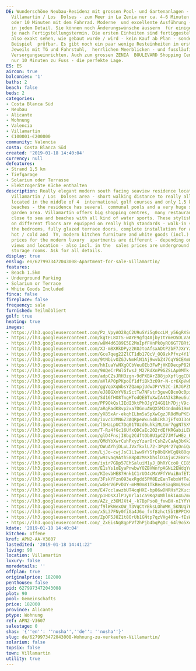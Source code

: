 ```yaml
---
DE: Wunderschöne Neubau-Residenz mit grossen Pool- und Gartenanlagen - gelegen in
  Villamartin / Los  Dolses - zum Meer in La Zenia nur ca. 4-6 Minuten per Auto -
  oder 10 Minuten mit dem Fahrrad. Moderne  und excellente Ausführung - top Qualitäten
  in jedem Detail. Sie können noch Änderungswünsche äussern  für einige Detailausführungen,
  je nach Fertigstellungstermin. Die ersten Einheiten sind fertiggestellt - Sie  können
  also exakt sehen, wie gebaut wurde / wird - kein Kauf ab Plan - sondern am konkreten
  Beispiel  prüfbar. Es gibt noch ein paar wenige Resteinheiten im ersten Wohnteil.
  Jeweils mit TG und Fahrstuhl,  herrlichen Meerblicken - und fussläufig zu allen
  Versorgungseinrichten. Auch zum grossen ZENIA  BOULEVARD Shopping Center sind es
  nur 10 Minuten zu Fuss - die perfekte Lage.
ES: ES
aircon: true
balconies: '1'
baths: 2
beach: false
beds: 2
categories:
- Costa Blanca Süd
- Neubau
- Alicante
- Wohnung
- Valencia
- Villamartin
- €100001-€200000
community: Valencia
costa: Costa Blanca Süd
created: '2019-01-18 14:40:04'
currency: null
defeatures:
- Strand 1,5 km
- Tiefgarage
- Solarium oder Terrasse
- Elektrogeräte Küche enthalten
description: Really elegant modern south facing seaview residence located in the famous
  Villamartin / Los  Dolses area - short walking distance to really all needed amenities,
  located in the middle of 4  international golf courses and only 1.5 kms to sea and
  beaches - the residence has several  communal pools and a very huge subtropical
  garden area. Villamartin offers big shopping centres,  many restaurants and is also
  close to sea and beaches with all kind of water sports. These stylish  apartments
  on different floors are equipped on really high standards - walk-in showers, wardrobes  in
  the bedrooms, fully glazed terrace doors, complete installation for air conditioning
  hot / cold and  TV, modern kitchen furniture and white goods (incl.) and more. The
  prices for the modern luxury  apartments are different - depending on size, bedrooms,
  views and location - also incl. in the  sales prices are underground garages and
  storage rooms. Ask for all details.
display: true
enslug: en/6279973472043008-Apartment-for-sale-Villamartin/
features:
- Beach 1.5km
- Underground Parking
- Solarium or Terrace
- White Goods Included
finca: false
fireplace: false
frequency: sale
furnished: Teilmöbliert
golf: true
heating: true
images:
- https://lh3.googleusercontent.com/Pz_VpyAO28gC2U9uSYi5g0ccLM_y56gRXSucibRkl129ZHJ2rLfduywCNIX3omos6PVWJSvs_pJXTBFsUmk=w640-rj-e30-l100
- https://lh3.googleusercontent.com/kgtEL8XTS-wAYE9gfQ40jbyItYmeO5DLVaKaXq0fOobku1tNMTMnt7b9pquViN8bF8rS0oTSgkwLDvt-yU6Czw=w640-rj-e30-l100
- https://lh3.googleusercontent.com/w8W4d6I89E5E2MoIpfFHnPk0yRO6GT7BRt2UpewlEuOyF9uc-6j-VNv7O6wmB2Db4vPXwXvItQ3kpcrdwsA=w640-rj-e30-l100
- https://lh3.googleusercontent.com/XJ-m8XRkDPyz2KOJtoAfsxADtP2bF7JXrYzM6NDBgxqRgKMTldh3GubF6JzaSokoAH4Zrm-8hOv8IK51R_qL=w640-rj-e30-l100
- https://lh3.googleusercontent.com/Gce7qeg22ZlCT1db17QcV_OQ9zkPfvz4Y1l6HG9-1k0wwUQIlJR2iAOT_mGVyI1iIBF4pXK5JtufVowzXK-N=w640-rj-e30-l100
- https://lh3.googleusercontent.com/9tNbivOZGJvNmHlN1Aj9wvbZ47CqYGCEXmWjiSzstRQHl8yKcb1kfnRxvdjnaPB8tKKmo-bF-1qVhb7oMd7jAQ=w640-rj-e30-l100
- https://lh3.googleusercontent.com/hhIuaYwNXgOCbVeuOEb3FwPjHKDDecpP82KivqWijj8W_YiCBlNfJ6IPujV6jpp-vrV3jLt298RF0d2Bbk8=w640-rj-e30-l100
- https://lh3.googleusercontent.com/9AQeCrPWlGfwsJ_M27RdXnP9GZSLAp0MTk-Hk_IDU0o7EAa4njNl6CaP8NeRXQhXMLvOzNAIxDRcaEfcxIBc=w640-rj-e30-l100
- https://lh3.googleusercontent.com/adpCZsJRH3zgn-9dPXBArZ88jpXpflggCD8REs9TVmRjshDrowWUd3P2r6OoynvGJm79ejzDT8gjfB6hdKt4=w640-rj-e30-l100
- https://lh3.googleusercontent.com/aVlAP0pPKpoOf1dfiBk3zO9r-N-cr6XpVwbX5wqwLMPKdPlG6hJWlS95RlO8QwUsP_0o8zjR9qoyuSBWpaGfsQ=w640-rj-e30-l100
- https://lh3.googleusercontent.com/ggVqoXqWbsYZQanpjUdwJPrV92C-iRJGPZNrSF9ZZ0rEEnL5kIJtZEYlxI9FXAqz0rNmR_AVI_QCC1mrwMI=w640-rj-e30-l100
- https://lh3.googleusercontent.com/eJ8BGXmYV6zSctTw7NFstr3gewQBcoQc0pxs9cayCrlVvYqxt36QpQ3S9IsdpyqcSBGBCwobI7eDrBLRwHOBpQ=w640-rj-e30-l100
- https://lh3.googleusercontent.com/Sd16fHO8TngHTodQEBTuXwIA4A3k3Reu6u1BbPuBznrIPIkG2BxqNvU1m7kyevSiEm4LoT9d8MGLFO0dxKA=w640-rj-e30-l100
- https://lh3.googleusercontent.com/PF9OkQslIEdI3ktPhOJgY24GQ1h7DjjV9c-j_nAjLTGBBnT7CAdxwQYF6UcrUsYsulBRPgNxmD5_m8fTtmSw=w640-rj-e30-l100
- https://lh3.googleusercontent.com/aRgRadK8vp2xa7DGnuAWQX5M34ndmd619mHBFdVdVgwCDIHHjNWkKSXYUKL_ejiLEEihUh8I9UHA-w2-sm6ONw=w640-rj-e30-l100
- https://lh3.googleusercontent.com/yX85xAr-ekqhILbm5aSpXwCgzJR8dMuPKEcl8HsUvzdfzFUqFuZVcAcXBDeNVimFtnDLg-ahU7r4Lz2ZbkmY=w640-rj-e30-l100
- https://lh3.googleusercontent.com/ixvc12MN6Z3AQRpeWxuS4hIRhJjEfsOI3oH4DvL8t8TLF5CkuuRJ0UbfYmBGJvR3OcVeSuiU-P1g3JJ45psRGg=w640-rj-e30-l100
- https://lh3.googleusercontent.com/lSHaLpUC7Dq01TUzd6uhkiMLtmr7ggN7SXVY1b6-qz0nqM8cQEnQO2V910hlcYwTtGT37hYJgjjl5D4hRi__=w640-rj-e30-l100
- https://lh3.googleusercontent.com/T-Rz4fGc16UfxQDCaEc202rdEfKRGabiLEWNGr8BrGV9auQGPTjmicfMkz9SsyH2kB99j1v-2s7syNAokS4xBQ=w640-rj-e30-l100
- https://lh3.googleusercontent.com/glD4FnsjI8bg2CdftOb8U1pCZ7JMfwHEz_KqgHaBqCVYboUBXpMAS7K-a3vxtizC23oKcVvGdQxfK2bRdoFg=w640-rj-e30-l100
- https://lh3.googleusercontent.com/QMdYbXwrCuhPxyzYzarOrCshZvCaAq3bKk2Krwk-LDLePeQombRtWoQrVTMBj3ns0lRwI1Td_Up4YOOBPyHt=w640-rj-e30-l100
- https://lh3.googleusercontent.com/OWuAYhjDLuLJVxfkxlL72-3PqMr27qOniQArpKbZwGs1G0cg2T6vXoktvpuE3CK3IniDdFnVk4dEhYkwNUuy=w640-rj-e30-l100
- https://lh3.googleusercontent.com/LjJo-cwjJsC1L1ww9YYSfp8bQKWCgQk88quv-QPU2TE4ztKIZ4hbqYYZ1P0E9Q15OIRVxRzobTXFVABUeyZ4=w640-rj-e30-l100
- https://lh3.googleusercontent.com/w9zvaq9Ath588p02MsXbhslD1AjuC2E8rSrtz6jVO5HbhCEQlD3DjTH29ipyQzzLV3CJOTsc83tKSBgS6MsT=w640-rj-e30-l100
- https://lh3.googleusercontent.com/iyir7GDp57EhSaluiM1yJ_DhRYCcoO_CE85bh4RRx4Z_od1935f-9LVcP_YDh6TBCmXSvkURYyR8hd0QBMIa3w=w640-rj-e30-l100
- https://lh3.googleusercontent.com/E1sYs1oEyaPnwbwYOZBVWnfpAGNi2EWdqYw5vp0MDILebE0XaRK6GIfkjmyEdPNSeuuq5Z-pMYVgfC5e7v0=w640-rj-e30-l100
- https://lh3.googleusercontent.com/KIevbHE87Hnk1C1rUO4cMxVFfYWuiBmfET2OODMmxELITgLpjYd9-dxSAkAiiLzoDZf7m0GJlW28MluQyRI=w640-rj-e30-l100
- https://lh3.googleusercontent.com/3FskYFznO93exRgdd5PM8EzEenTebxWfTe2aWR2OL83Vg6gXNJXz42CzL_BPeNbbGwgv5wJMLkZX4zrg_cM=w640-rj-e30-l100
- https://lh3.googleusercontent.com/wGHrVGPvDUY-mH90m81TkBeo9SagBmL9swh3iFjl5L1oVdmcVLaYxx6TtD3S4Uk-BH9aYY-_QwHyQbaoDmfkTA=w640-rj-e30-l100
- https://lh3.googleusercontent.com/E47cclawzbUT4cqHXE-bp86wDNRHsY2KucslKOmjeGZUddb0digYjir7uq4GELn-nEQoTaVHJH6MkAL4DGIRQg=w640-rj-e30-l100
- https://lh3.googleusercontent.com/p1HDsXJlPJy0rla1ca9Kq24NhlmkIA4G7moJ4Rw37Yk6osVU_gcbl4zeD5ITWOxZPt-4jEdhZEEDzVQovos7=w640-rj-e30-l100
- https://lh3.googleusercontent.com/AZz_z3OMJXt4_-k7BpPso8_fxwBH-nIYfYQ_e93P5Gq_19TPXxfP8U_2rl-M7KnSfX-V9kXuawbLQqQLeNL8=w640-rj-e30-l100
- https://lh3.googleusercontent.com/f9lWkWexOW_T3VqCtYBksLOhWMK_5KNUq7KOqoB_2Awl64JdUxCiPX-G1UA_oCgFqXzyEa-EYZSVe0nJTJ5S=w640-rj-e30-l100
- https://lh3.googleusercontent.com/x5L37FNy0fiGa4J6o_fnf8zhct5btBPPCKClXo9vqpc-et-eiaZXUeQUhok3VJyIPX5RfIepG4TKLV5--LrD=w640-rj-e30-l100
- https://lh3.googleusercontent.com/ZpOF5J8Z1t8OrUb1GNtp7qzVHg4OYe-fEsWGg_QP8_shSQEi5eNcxWwWt2YNDmRt6BbXMdn7lfLqo4-xQibhbg=w640-rj-e30-l100
- https://lh3.googleusercontent.com/_ZxEisNg8gpPVf2hPjb4bqPgOc_64l9o5XqxyFXezizmi2CJlynyOJfsGBcGEdpFi83P8DaNtDTKh61ymoVnsA=w640-rj-e30-l100
kdate: '2019-01-18 14:40:04'
kitchen: offene
kref: APN2-AA-V3607
lastedited: '2019-01-18 14:41:22'
living: 90
location: Villamartin
luxury: false
moredetails: ''
offplan: true
originalprice: 182000
penthouse: false
pid: 6279973472043008
plot: 90
pool: Gemeinschafts
price: 182000
province: Alicante
ptype: Wohnung
ref: APN2-V3607
salestage: 0
shas: '{''en'': ''nosha'',''de'': ''nosha''}'
slug: de/6279973472043008-Wohnung-zu-verkaufen-Villamartin/
solarium: false
topsix: false
town: Villamartin
utility: true
---
```

